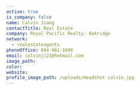 ```yaml
---
active: true
is_company: false
name: Calvin Jiang
contactTitle: Real Estate
company: Royal Pacific Realty- Oakridge
network:
  - realestateagents
phoneOffice: 604-961-1698
email: calvinj123@hotmail.com
image_path:
color:
website:
profile_image_path: /uploads/Headshot calvin.jpg
---
```

